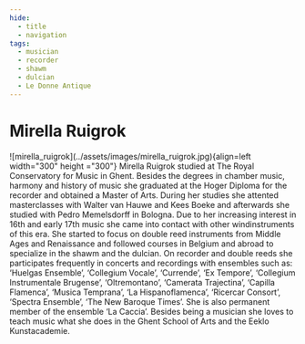 ```yaml
---
hide:
  - title
  - navigation
tags: 
  - musician
  - recorder
  - shawm
  - dulcian
  - Le Donne Antique  
---
```


# Mirella Ruigrok

<div class="grid" markdown>
![mirella_ruigrok](../assets/images/mirella_ruigrok.jpg){align=left width="300" height ="300"}
Mirella Ruigrok studied at The Royal Conservatory for Music in Ghent. Besides the degrees in chamber music, harmony and history of music she graduated at the Hoger Diploma for the recorder and obtained a Master of Arts. During her studies she attented masterclasses with Walter van Hauwe and Kees Boeke and afterwards she studied with Pedro Memelsdorff in Bologna. Due to her increasing interest in 16th and early 17th music she came into contact with other windinstruments of this era. She started to focus on double reed instruments from Middle Ages and Renaissance and followed courses in Belgium and abroad to specialize in the shawm and the dulcian. On recorder and double reeds she participates frequently in concerts and recordings with ensembles such as: ‘Huelgas Ensemble’, ‘Collegium Vocale’, ‘Currende’, ‘Ex Tempore’, ‘Collegium Instrumentale Brugense’, ‘Oltremontano’, ‘Camerata Trajectina’, ‘Capilla Flamenca’, ‘Musica Temprana’, ‘La Hispanoflamenca’, ‘Ricercar Consort’, ‘Spectra Ensemble’, ‘The New Baroque Times’. She is also permanent member of the ensemble ‘La Caccia’. Besides being a musician she loves to teach music what she does in the Ghent School of Arts and the Eeklo Kunstacademie.



</div> 

